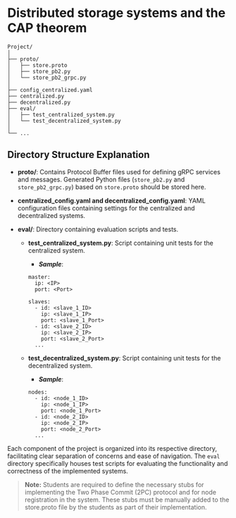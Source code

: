 # Distributed storage systems and the CAP theorem

```
Project/
│
├── proto/
│   ├── store.proto
│   ├── store_pb2.py
│   └── store_pb2_grpc.py
│
├── config_centralized.yaml
├── centralized.py
├── decentralized.py
├── eval/
│   ├── test_centralized_system.py
│   └── test_decentralized_system.py
│
└── ...
```

## Directory Structure Explanation

- **proto/**: Contains Protocol Buffer files used for defining gRPC services and messages. Generated Python files (`store_pb2.py` and `store_pb2_grpc.py`) based on `store.proto` should be stored here.

- **centralized_config.yaml and decentralized_config.yaml**: YAML configuration files containing settings for the centralized and decentralized systems.

- **eval/**: Directory containing evaluation scripts and tests.

  - **test_centralized_system.py**: Script containing unit tests for the centralized system.

    - ***Sample***: 

    ```
    master:
      ip: <IP>
      port: <Port>

    slaves:
      - id: <slave_1_ID>
        ip: <slave_1_IP>
        port: <slave_1_Port>
      - id: <slave_2_ID>
        ip: <slave_2_IP>
        port: <slave_2_Port>
      ...
      ```
  
  - **test_decentralized_system.py**: Script containing unit tests for the decentralized system.

      - ***Sample***: 

    ```
    nodes:
      - id: <node_1_ID>
        ip: <node_1_IP>
        port: <node_1_Port>
      - id: <node_2_ID>
        ip: <node_2_IP>
        port: <node_2_Port>
      ...
      ```

Each component of the project is organized into its respective directory, facilitating clear separation of concerns and ease of navigation. The `eval` directory specifically houses test scripts for evaluating the functionality and correctness of the implemented systems.

> **Note:** Students are required to define the necessary stubs for implementing the Two Phase Commit (2PC) protocol and for node registration in the system. These stubs must be manually added to the store.proto file by the students as part of their implementation.
